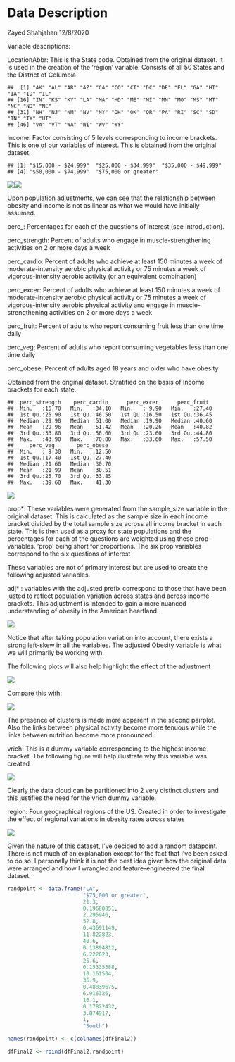 Data Description
================
Zayed Shahjahan
12/8/2020

Variable descriptions:

LocationAbbr: This is the State code. Obtained from the original
dataset. It is used in the creation of the ‘region’ variable. Consists
of all 50 States and the District of Columbia

    ##  [1] "AK" "AL" "AR" "AZ" "CA" "CO" "CT" "DC" "DE" "FL" "GA" "HI" "IA" "ID" "IL"
    ## [16] "IN" "KS" "KY" "LA" "MA" "MD" "ME" "MI" "MN" "MO" "MS" "MT" "NC" "ND" "NE"
    ## [31] "NH" "NJ" "NM" "NV" "NY" "OH" "OK" "OR" "PA" "RI" "SC" "SD" "TN" "TX" "UT"
    ## [46] "VA" "VT" "WA" "WI" "WV" "WY"

Income: Factor consisting of 5 levels corresponding to income brackets.
This is one of our variables of interest. This is obtained from the
original dataset.

    ## [1] "$15,000 - $24,999"  "$25,000 - $34,999"  "$35,000 - $49,999" 
    ## [4] "$50,000 - $74,999"  "$75,000 or greater"

![](Data-Description_files/figure-gfm/unnamed-chunk-6-1.png)<!-- -->![](Data-Description_files/figure-gfm/unnamed-chunk-6-2.png)<!-- -->

Upon population adjustments, we can see that the relationship between
obesity and income is not as linear as what we would have initially
assumed.

perc\_: Percentages for each of the questions of interest (see
Introduction).

perc\_strength: Percent of adults who engage in muscle-strengthening
activities on 2 or more days a week

perc\_cardio: Percent of adults who achieve at least 150 minutes a week
of moderate-intensity aerobic physical activity or 75 minutes a week of
vigorous-intensity aerobic activity (or an equivalent combination)

perc\_excer: Percent of adults who achieve at least 150 minutes a week
of moderate-intensity aerobic physical activity or 75 minutes a week of
vigorous-intensity aerobic physical activity and engage in
muscle-strengthening activities on 2 or more days a week

perc\_fruit: Percent of adults who report consuming fruit less than one
time daily

perc\_veg: Percent of adults who report consuming vegetables less than
one time daily

perc\_obese: Percent of adults aged 18 years and older who have obesity

Obtained from the original dataset. Stratified on the basis of Income
brackets for each state.

    ##  perc_strength    perc_cardio      perc_excer      perc_fruit   
    ##  Min.   :16.70   Min.   :34.10   Min.   : 9.90   Min.   :27.40  
    ##  1st Qu.:25.90   1st Qu.:46.50   1st Qu.:16.50   1st Qu.:36.45  
    ##  Median :29.90   Median :51.00   Median :19.90   Median :40.60  
    ##  Mean   :29.96   Mean   :51.42   Mean   :20.26   Mean   :40.82  
    ##  3rd Qu.:33.80   3rd Qu.:56.60   3rd Qu.:23.60   3rd Qu.:44.80  
    ##  Max.   :43.90   Max.   :70.00   Max.   :33.60   Max.   :57.50  
    ##     perc_veg       perc_obese   
    ##  Min.   : 9.30   Min.   :12.50  
    ##  1st Qu.:17.40   1st Qu.:27.40  
    ##  Median :21.60   Median :30.70  
    ##  Mean   :21.99   Mean   :30.51  
    ##  3rd Qu.:25.70   3rd Qu.:33.85  
    ##  Max.   :39.60   Max.   :41.30

![](Data-Description_files/figure-gfm/unnamed-chunk-8-1.png)<!-- -->

prop\*: These variables were generated from the sample\_size variable in
the original dataset. This is calculated as the sample size in each
income bracket divided by the total sample size across all income
bracket in each state. This is then used as a proxy for state
populations and the percentages for each of the questions are weighted
using these prop-variables. ‘prop’ being short for proportions. The six
prop variables correspond to the six questions of interest

These variables are not of primary interest but are used to create the
following adjusted variables.

adj\* : variables with the adjusted prefix correspond to those that have
been justed to reflect population variation across states and across
income brackets. This adjustment is intended to gain a more nuanced
understanding of obesity in the American heartland.

![](Data-Description_files/figure-gfm/unnamed-chunk-9-1.png)<!-- -->

Notice that after taking population variation into account, there exists
a strong left-skew in all the variables. The adjusted Obesity variable
is what we will primarily be working with.

The following plots will also help highlight the effect of the
adjustment

![](Data-Description_files/figure-gfm/unnamed-chunk-10-1.png)<!-- -->

Compare this with:

![](Data-Description_files/figure-gfm/unnamed-chunk-11-1.png)<!-- -->

The presence of clusters is made more apparent in the second pairplot.
Also the links between physical activity become more tenuous while the
links between nutrition become more pronounced.

vrich: This is a dummy variable corresponding to the highest income
bracket. The following figure will help illustrate why this variable was
created

![](Data-Description_files/figure-gfm/unnamed-chunk-12-1.png)<!-- -->

Clearly the data cloud can be partitioned into 2 very distinct clusters
and this justifies the need for the vrich dummy variable.

region: Four geographical regions of the US. Created in order to
investigate the effect of regional variations in obesity rates across
states

![](Data-Description_files/figure-gfm/unnamed-chunk-13-1.png)<!-- -->

Given the nature of this dataset, I’ve decided to add a random
datapoint. There is not much of an explanation except for the fact that
I’ve been asked to do so. I personally think it is not the best idea
given how the original data were arranged and how I wrangled and
feature-engineered the final dataset.

``` r
randpoint <- data.frame("LA",
                        "$75,000 or greater",
                        21.3,
                        0.19680851,
                        2.295946,
                        52.8,
                        0.43691149,
                        11.822823,
                        40.6,
                        0.13894812,
                        6.222623,
                        25.6,
                        0.15335388,
                        10.161504,
                        36.9,
                        0.48839675,
                        6.916326,
                        10.1,
                        0.17822432,
                        3.874917,
                        1,
                        "South")

names(randpoint) <- c(colnames(dfFinal2))

dfFinal2 <- rbind(dfFinal2,randpoint)
```
